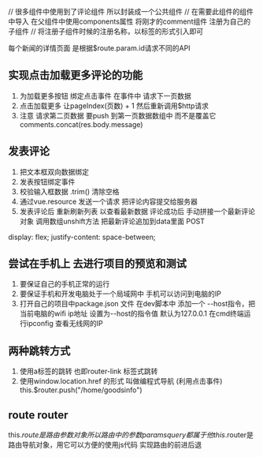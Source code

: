 // 很多组件中使用到了评论组件 所以封装成一个公共组件
// 在需要此组件的组件中导入 在父组件中使用components属性 将刚才的comment组件 注册为自己的子组件
// 将注册子组件时候的注册名称，以标签的形式引入即可

每个新闻的详情页面 是根据$route.param.id请求不同的API

## 实现点击加载更多评论的功能
1. 为加载更多按钮 绑定点击事件 在事件中 请求下一页数据
2. 点击加载更多 让pageIndex(页数)  + 1  然后重新调用$http请求
3. 注意 请求第二页数据 要push 到第一页数据数组中 而不是覆盖它 comments.concat(res.body.message)

## 发表评论
1. 把文本框双向数据绑定
2. 发表按钮绑定事件
3. 校验输入框数据  .trim() 清除空格 
4. 通过vue.resource 发送一个请求 把评论内容提交给服务器
5. 发表评论后 重新刷新列表 以查看最新数据
 评论成功后 手动拼接一个最新评论对象 调用数组unshift方法 把最新评论追加到data里面
 POST

 display: flex;
 justify-content: space-between;

## 尝试在手机上 去进行项目的预览和测试
1. 要保证自己的手机正常的运行
2. 要保证手机和开发电脑处于一个局域网中 手机可以访问到电脑的IP
3. 打开自己的项目中package.json 文件 在dev脚本中 添加一个 --host指令，把当前电脑的wifi ip地址 设置为--host的指令值  默认为127.0.0.1
 在cmd终端运行ipconfig 查看无线网的IP

## 两种跳转方式
1. 使用a标签的跳转 也即router-link 标签式跳转
2. 使用window.location.href 的形式 叫做编程式导航  (利用点击事件)
this.$router.push("/home/goodsinfo")


## route router
this.$route是路由参数对象 所以路由中的参数 params query都属于他
this.$router是路由导航对象，用它可以方便的使用js代码 实现路由的前进后退